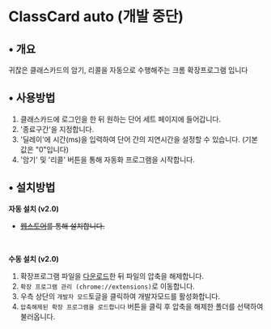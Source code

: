 # ClassCard auto (개발 중단)

## • 개요
귀찮은 클래스카드의 암기, 리콜을 자동으로 수행해주는 크롬 확장프로그램 입니다

## • 사용방법  
1. 클래스카드에 로그인을 한 뒤 원하는 단어 세트 페이지에 들어갑니다.
2. '종료구간'을 지정합니다.
3. '딜레이'에 시간(ms)을 입력하여 단어 간의 지연시간을 설정할 수 있습니다. (기본값은 "0"입니다)
4. '암기' 및 '리콜' 버튼을 통해 자동화 프로그램을 시작합니다.

## • 설치방법
  
**자동 설치 (v2.0)**
- ~~[웹스토어](https://chromewebstore.google.com/detail/classcard-auto/ddhailnbodajnflekpkmkpglocmendfp)를 통해 설치합니다.~~

<br>

**수동 설치 (v2.0)**

1. 확장프로그램 파일을 [다운로드](https://github.com/milch4089/Classcard-auto-clear/releases/download/v2.0/Classcard-auto-clear.zip)한 뒤 파일의 압축을 해제합니다.
2. `확장 프로그램 관리 (chrome://extensions)`로 이동합니다.
3. 우측 상단의 `개발자 모드`토글을 클릭하여 개발자모드를 활성화합니다.
4. `압축해제된 확장 프로그램을 로드합니다` 버튼을 클릭 후 압축을 해제한 폴더를 선택하여 불러옵니다.
